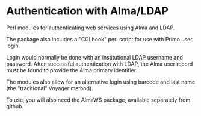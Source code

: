 Authentication with Alma/LDAP
=============================

Perl modules for authenticating web services using Alma and LDAP.

The package also includes a "CGI hook" perl script for use with 
Primo user login.

Login would normally be done with an institutional LDAP username
and password. After successful authentication with LDAP, the Alma
user record must be found to provide the Alma primary identifier.

The modules also allow for an alternative login using barcode and
last name (the "traditional" Voyager method).

To use, you will also need the AlmaWS package, available separately
from github.

